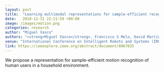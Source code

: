 ```yaml
---
layout: post
title:  "Learning multimodal representations for sample-efficient recognition of human actions"
date:   2019-12-31 22:21:59 +00:00
image: /images/motion.png
categories: research
author: "Miguel Vasco"
authors: "<strong>Miguel Vasco</strong>, Francisco S Melo, David Martins de Matos, Ana Paiva, Tetsunari Inamura"
venue: "International Conference on Intelligent Robots and Systems (IROS)"
link: https://ieeexplore.ieee.org/abstract/document/8967635
---
```

We propose a representation for sample-efficient motion recognition of human users in a household environment.